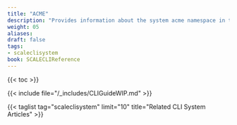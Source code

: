 ```yaml
---
title: "ACME"
description: "Provides information about the system acme namespace in the TrueNAS CLI. Includes command syntax and common commands."
weight: 05
aliases:
draft: false
tags:
- scaleclisystem
book: SCALECLIReference
---
```


{{< toc >}}

{{< include file="/_includes/CLIGuideWIP.md" >}}

{{< taglist tag="scaleclisystem" limit="10" title="Related CLI System Articles" >}}